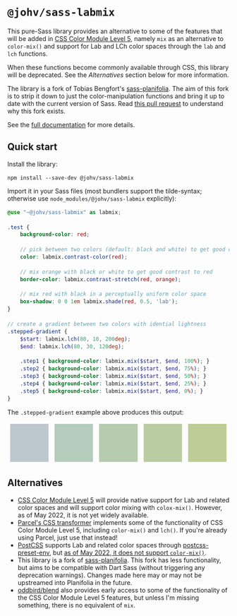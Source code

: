 # `@johv/sass-labmix`

This pure-Sass library provides an alternative to some of the features that will be added in [CSS Color Module Level 5](https://www.w3.org/TR/css-color-5/), namely `mix` as an alternative to `color-mix()` and support for Lab and LCh color spaces through the `lab` and `lch` functions.

When these functions become commonly available through CSS, this library will be deprecated. See the *Alternatives* section below for more information.

The library is a fork of Tobias Bengfort's [sass-planifolia](https://github.com/xi/sass-planifolia/). The aim of this fork is to strip it down to just the color-manipulation functions and bring it up to date with the current version of Sass. Read [this pull request](https://github.com/xi/sass-planifolia/pull/6) to understand why this fork exists.

See the [full documentation](https://c2d7fa.github.io/sass-labmix/) for more details.

## Quick start

Install the library:

    npm install --save-dev @johv/sass-labmix

Import it in your Sass files (most bundlers support the tilde-syntax; otherwise use `node_modules/@johv/sass-labmix` explicitly):

```scss
@use "~@johv/sass-labmix" as labmix;

.test {
    background-color: red;

    // pick between two colors (default: black and white) to get good contrast
    color: labmix.contrast-color(red);

    // mix orange with black or white to get good contrast to red
    border-color: labmix.contrast-stretch(red, orange);

    // mix red with black in a perceptually uniform color space
    box-shadow: 0 0 1em labmix.shade(red, 0.5, 'lab');
}

// create a gradient between two colors with idential lightness
.stepped-gradient {
    $start: labmix.lch(80, 10, 200deg);
    $end: labmix.lch(80, 30, 120deg);

    .step1 { background-color: labmix.mix($start, $end, 100%); }
    .step2 { background-color: labmix.mix($start, $end, 75%); }
    .step3 { background-color: labmix.mix($start, $end, 50%); }
    .step4 { background-color: labmix.mix($start, $end, 25%); }
    .step5 { background-color: labmix.mix($start, $end, 0%); }
}
```

The `.stepped-gradient` example above produces this output:

<p align="center">
  <img src="https://github.com/c2d7fa/sass-labmix/blob/main/stepped-gradient.png?raw=true" />
</p>

## Alternatives

- [CSS Color Module Level 5](https://www.w3.org/TR/css-color-5/) will provide native support for Lab and related color spaces and will support color mixing with `colox-mix()`. However, as of May 2022, it is not yet widely available.
- [Parcel's CSS transformer](https://github.com/parcel-bundler/parcel-css) implements some of the functionality of CSS Color Module Level 5, including `color-mix()` and `lch()`. If you're already using Parcel, just use that instead!
- [PostCSS](https://postcss.org/) supports Lab and related color spaces through [postcss-preset-env](https://github.com/csstools/postcss-plugins/tree/main/plugin-packs/postcss-preset-env), but [as of May 2022, it does not support `color-mix()`](https://github.com/csstools/postcss-plugins/issues/177).
- This library is a fork of [sass-planifolia](https://github.com/xi/sass-planifolia/). This fork has less functionality, but aims to be compatible with Dart Sass (without triggering any deprecation warnings). Changes made here may or may not be upstreamed into Planifolia in the future.
- [oddbird/blend](https://github.com/oddbird/blend) also provides early access to some of the functionality of the CSS Color Module Level 5 features, but unless I'm missing something, there is no equivalent of `mix`.
